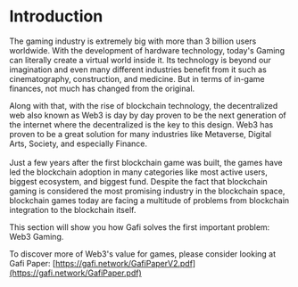 # Introduction

The gaming industry is extremely big with more than 3 billion users worldwide. With the development of hardware technology, today's Gaming can literally create a virtual world inside it. Its technology is beyond our imagination and even many different industries benefit from it such as cinematography, construction, and medicine. But in terms of in-game finances, not much has changed from the original.

Along with that, with the rise of blockchain technology, the decentralized web also known as Web3 is day by day proven to be the next generation of the internet where the decentralized is the key to this design. Web3 has proven to be a great solution for many industries like Metaverse, Digital Arts, Society, and especially Finance.\
\
Just a few years after the first blockchain game was built, the games have led the blockchain adoption in many categories like most active users, biggest ecosystem, and biggest fund. Despite the fact that blockchain gaming is considered the most promising industry in the blockchain space, blockchain games today are facing a multitude of problems from blockchain integration to the blockchain itself.

This section will show you how Gafi solves the first important problem: Web3 Gaming.

To discover more of Web3's value for games, please consider looking at Gafi Paper: [https://gafi.network/GafiPaperV2.pdf](https://gafi.network/GafiPaper.pdf)
